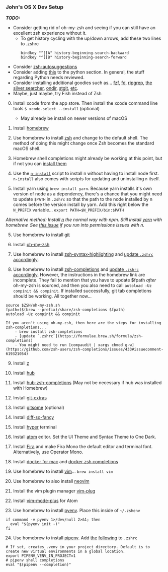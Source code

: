 ### John's OS X Dev Setup

_**TODO:**_
- Consider getting rid of oh-my-zsh and seeing if you can still have an excellent zsh experience without it.
    - To get history cycling with the up/down arrows, add these two lines to .zshrc
        ```
        bindkey "^[[A" history-beginning-search-backward
        bindkey "^[[B" history-beginning-search-forward
        ```
- Consider [zsh-autosuggestions](https://github.com/zsh-users/zsh-autosuggestions)
- Consider adding [this](https://pipenv.readthedocs.io/en/latest/diagnose/#pipenv-does-not-respect-pyenvs-global-and-local-python-versions) to the python section. In general, the stuff regarding Python needs reviewed.
- Consider installing additional goodies such as... [fzf](https://github.com/junegunn/fzf), [fd](https://github.com/sharkdp/fd), [ripgrep](https://github.com/BurntSushi/ripgrep), [the silver searcher](https://github.com/ggreer/the_silver_searcher), [ondir](https://swapoff.org/ondir.html), [stgit](https://github.com/ctmarinas/stgit), [etc](https://switowski.com/blog/favorite-cli-tools).
- Maybe, just maybe, try Fish instead of Zsh


0. Install xcode from the app store. Then install the xcode command line tools `$ xcode-select --install` (optional)
    - May already be install on newer versions of macOS

1. Install [homebrew](https://brew.sh/)

2. Use homebrew to install [zsh](https://rick.cogley.info/post/use-homebrew-zsh-instead-of-the-osx-default/) and change to the default shell. The method of doing this might change once Zsh becomes the standard macOS shell.

3. Homebrew shell completions might already be working at this point, but if not you can [install them](https://docs.brew.sh/Shell-Completion)

3. Use the [`n-install`](https://github.com/mklement0/n-install) script to install n without having to install node first. `n-install` also comes with scripts for updating and uninstalling `n` itself.

4. Install yarn using `brew install yarn`. Because yarn installs it's own version of node as a dependency, there's a chance that you might need to update `$PATH` in `.zshrc` so that the path to the node installed by n comes before the version install by yarn. Add this right below the `N_PREFIX` variable... `export PATH=$N_PREFIX/bin:$PATH`

_Alternative method: Install [n](https://github.com/tj/n) the normal way with npm. Still install [yarn](https://yarnpkg.com/en/) with homebrew. See [this issue](https://github.com/tj/n/issues/416#issuecomment-342693217) if you run into permissions issues with n._

5. Use homebrew to install [git](https://git-scm.com/book/en/v1/Getting-Started-Installing-Git)

6. Install [oh-my-zsh](https://github.com/robbyrussell/oh-my-zsh)

7. Use homebrew to install [zsh-syntax-highlighting](https://github.com/zsh-users/zsh-syntax-highlighting) and [update `.zshrc` accordingly](https://formulae.brew.sh/formula/zsh-syntax-highlighting).

8. Use homebrew to install [zsh-completions](https://github.com/zsh-users/zsh-completions) and [update `.zshrc` accordingly](https://formulae.brew.sh/formula/zsh-completions). However, the instructions in the homebrew link are incomplete. They fail to mention that you have to update $fpath _after_ oh-my-zsh is sourced, and then you also need to call `autoload -Uz compinit && compinit`. If installed successfully, git tab completions should be working. All together now...

```
source $ZSH/oh-my-zsh.sh
fpath=($(brew --prefix)/share/zsh-completions $fpath)
autoload -Uz compinit && compinit
```

    If you aren't using oh-my-zsh, then here are the steps for installing zsh-completions...
        - brew install zsh-completions
        - [update `.zshrc`](https://formulae.brew.sh/formula/zsh-completions)
        - You might need to run [compaudit | xargs chmod g-w](https://github.com/zsh-users/zsh-completions/issues/433#issuecomment-619321054)

9. Install [z](https://github.com/rupa/z)

10. Install [hub](https://github.com/github/hub)

11. Install [hub-zsh-completions](https://github.com/github/hub/blob/master/etc/hub.zsh_completion) (May not be necessary if hub was installed with Homebrew)

12. Install [git-extras](https://github.com/tj/git-extras)

13. Install [gitsome](https://github.com/donnemartin/gitsome) (optional)

14. Install [diff-so-fancy](https://github.com/so-fancy/diff-so-fancy)

15. Install [hyper](https://github.com/zeit/hyper) terminal

16. Install [atom](https://atom.io/) editor. Set the UI Theme and Syntax Theme to One Dark.

17. Install [Fira](https://github.com/mozilla/Fira) and make Fira Mono the default editor and terminal font. Alternatively, use Operator Mono.

18. Install [docker for mac](https://docs.docker.com/docker-for-mac/install/) and [docker zsh completions](https://docs.docker.com/compose/completion/)

19. Use homebrew to install [vim](https://www.vim.org/)... `brew install vim`

20. Use homebrew to also install [neovim](https://github.com/neovim/neovim)

21. Install the vim plugin manager [vim-plug](https://github.com/junegunn/vim-plug/wiki/tips#automatic-installation)

22. Install [vim-mode-plus](https://github.com/t9md/atom-vim-mode-plus) for Atom

23. Use homebrew to install [pyenv](https://github.com/pyenv/pyenv). Place this inside of `~/.zshenv`

```
if command -v pyenv 1>/dev/null 2>&1; then
  eval "$(pyenv init -)"
fi
```

24. Use homebrew to install [pipenv](https://github.com/pypa/pipenv). Add [the](https://pipenv.readthedocs.io/en/latest/install/#virtualenv-mapping-caveat) [following](https://pipenv.readthedocs.io/en/latest/advanced/#shell-completion) to `.zshrc`

```
# If set, creates .venv in your project directory. Default is to create new virtual environments in a global location.
export PIPENV_VENV_IN_PROJECT=1
# pipenv shell completions
eval "$(pipenv --completion)"
```
